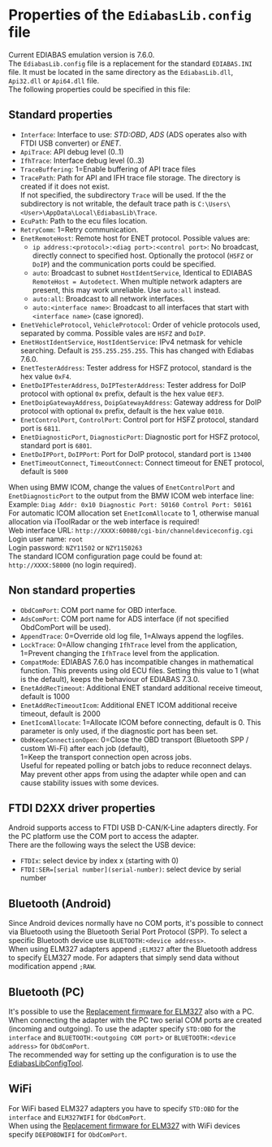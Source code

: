 # Properties of the `EdiabasLib.config` file
Current EDIABAS emulation version is 7.6.0.  
The `EdiabasLib.config` file is a replacement for the standard `EDIABAS.INI` file. It must be located in the same directory as the `EdiabasLib.dll`, `Api32.dll` or `Api64.dll` file.  
The following properties could be specified in this file:

## Standard properties
* `Interface`: Interface to use: _STD:OBD_, _ADS_ (ADS operates also with FTDI USB converter) or _ENET_.
* `ApiTrace`: API debug level (0..1)
* `IfhTrace`: Interface debug level (0..3)
* `TraceBuffering`: 1=Enable buffering of API trace files
* `TracePath`: Path for API and IFH trace file storage. The directory is created if it does not exist.  
If not specified, the subdirectory `Trace` will be used. If the the subdirectory is not writable, the default trace path is `C:\Users\<User>\AppData\Local\EdiabasLib\Trace`.
* `EcuPath`: Path to the ecu files location.
* `RetryComm`: 1=Retry communication.
* `EnetRemoteHost`: Remote host for ENET protocol. Possible values are:
	* `ip address:<protocol>:<diag port>:<control port>`: No broadcast, directly connect to specified host. Optionally the protocol (`HSFZ` or `DoIP`) and the communication ports could be specified.
	* `auto`: Broadcast to subnet `HostIdentService`, Identical to EDIABAS `RemoteHost = Autodetect`. When multiple network adapters are present, this may work unreliable. Use `auto:all` instead.
	* `auto:all`: Broadcast to all network interfaces.
	* `auto:<interface name>`: Broadcast to all interfaces that start with `<interface name>` (case ignored).
* `EnetVehicleProtocol`, `VehicleProtocol`: Order of vehicle protocols used, separated by comma. Possible vales are `HSFZ` and `DoIP`.
* `EnetHostIdentService`, `HostIdentService`: IPv4 netmask for vehicle searching. Default is `255.255.255.255`. This has changed with Ediabas 7.6.0.
* `EnetTesterAddress`: Tester address for HSFZ protocol, standard is the hex value `0xF4`.
* `EnetDoIPTesterAddress`, `DoIPTesterAddress`: Tester address for DoIP protocol with optional `0x` prefix, default is the hex value `0EF3`.
* `EnetDoipGatewayAddress`, `DoipGatewayAddress`: Gateway address for DoIP protocol with optional `0x` prefix, default is the hex value `0010`.
* `EnetControlPort`, `ControlPort`: Control port for HSFZ protocol, standard port is `6811`.
* `EnetDiagnosticPort`, `DiagnosticPort`: Diagnostic port for HSFZ protocol, standard port is `6801`.
* `EnetDoIPPort`, `DoIPPort`: Port for DoIP protocol, standard port is `13400`
* `EnetTimeoutConnect`, `TimeoutConnect`: Connect timeout for ENET protocol, default is `5000`

When using BMW ICOM, change the values of `EnetControlPort` and `EnetDiagnosticPort` to the output from the BMW ICOM web interface line:  
Example: `Diag Addr: 0x10 Diagnostic Port: 50160 Control Port: 50161`  
For automatic ICOM allocation set `EnetIcomAllocate` to 1, otherwise manual allocation via iToolRadar or the web interface is required!  
Web interface URL: `http://XXXX:60080/cgi-bin/channeldeviceconfig.cgi`  
Login user name: `root`  
Login password: `NZY11502` or `NZY1150263`  
The standard ICOM configuration page could be found at: `http://XXXX:58000` (no login required).

## Non standard properties
* `ObdComPort`: COM port name for OBD interface.
* `AdsComPort`: COM port name for ADS interface (if not specified ObdComPort will be used).
* `AppendTrace`: 0=Override old log file, 1=Always append the logfiles.
* `LockTrace`: 0=Allow changing `IfhTrace` level from the application, 1=Prevent changing the `IfhTrace` level from the application.
* `CompatMode`: EDIABAS 7.6.0 has incompatible changes in mathematical function. This prevents using old ECU files. Setting this value to 1 (what is the default), keeps the behaviour of EDIABAS 7.3.0.
* `EnetAddRecTimeout`: Additional ENET standard additional receive timeout, default is 1000
* `EnetAddRecTimeoutIcom`: Additional ENET ICOM additional receive timeout, default is 2000
* `EnetIcomAllocate`: 1=Allocate ICOM before connecting, default is 0. This parameter is only used, if the diagnostic port has been set.
* `ObdKeepConnectionOpen`: 0=Close the OBD transport (Bluetooth SPP / custom Wi-Fi) after each job (default),  
  1=Keep the transport connection open across jobs.  
  Useful for repeated polling or batch jobs to reduce reconnect delays. May prevent other apps from using the adapter while open and can cause stability issues with some devices.

## FTDI D2XX driver properties
Android supports access to FTDI USB D-CAN/K-Line adapters directly. For the PC platform use the COM port to access the adapter.  
There are the following ways the select the USB device:

* `FTDIx`: select device by index x (starting with 0)
* `FTDI:SER=[serial number](serial-number)`: select device by serial number

## Bluetooth (Android)
Since Android devices normally have no COM ports, it's possible to connect via Bluetooth using the Bluetooth Serial Port Protocol (SPP).
To select a specific Bluetooth device use `BLUETOOTH:<device address>`.  
When using ELM327 adapters append `;ELM327` after the Bluetooth address to specify ELM327 mode.
For adapters that simply send data without modification append `;RAW`.

## Bluetooth (PC)
It's possible to use the [Replacement firmware for ELM327](Replacement_firmware_for_ELM327.md) also with a PC. When connecting the adapter with the PC two serial COM ports are created (incoming and outgoing).
To use the adapter specify `STD:OBD` for the `interface` and `BLUETOOTH:<outgoing COM port>` or `BLUETOOTH:<device address>` for `ObdComPort`.  
The recommended way for setting up the configuration is to use the [EdiabasLibConfigTool](Replacement_firmware_for_ELM327.md#use-the-adapter-with-inpa-tool32-or-ista-d).

## WiFi
For WiFi based ELM327 adapters you have to specify `STD:OBD` for the `interface` and `ELM327WIFI` for `ObdComPort`.  
When using the [Replacement firmware for ELM327](Replacement_firmware_for_ELM327.md) with WiFi devices specify `DEEPOBDWIFI` for `ObdComPort`.
